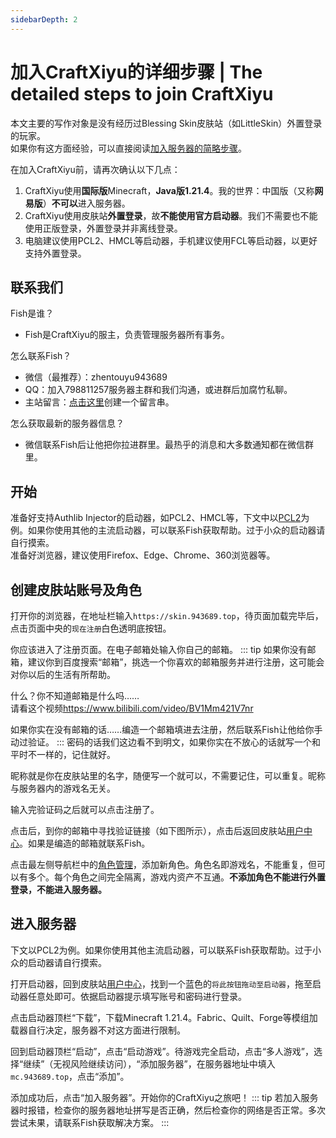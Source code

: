```yaml
---
sidebarDepth: 2
---
```

# 加入CraftXiyu的详细步骤 | The detailed steps to join CraftXiyu
本文主要的写作对象是没有经历过Blessing Skin皮肤站（如LittleSkin）外置登录的玩家。  
如果你有这方面经验，可以直接阅读[加入服务器的简略步骤](./join.html)。

在加入CraftXiyu前，请再次确认以下几点：
1. CraftXiyu使用**国际版**Minecraft，**Java版1.21.4**。我的世界：中国版（又称**网易版**）**不可以**进入服务器。
2. CraftXiyu使用皮肤站**外置登录**，故**不能使用官方启动器**。我们不需要也不能使用正版登录，外置登录并非离线登录。
3. 电脑建议使用PCL2、HMCL等启动器，手机建议使用FCL等启动器，以更好支持外置登录。

## 联系我们
Fish是谁？
- Fish是CraftXiyu的服主，负责管理服务器所有事务。

怎么联系Fish？
- 微信（最推荐）：zhentouyu943689
- QQ：加入798811257服务器主群和我们沟通，或进群后加腐竹私聊。
- 主站留言：[点击这里](https://xiyu.943689.top/issue/mc)创建一个留言串。

怎么获取最新的服务器信息？
- 微信联系Fish后让他把你拉进群里。最热乎的消息和大多数通知都在微信群里。

## 开始
准备好支持Authlib Injector的启动器，如PCL2、HMCL等，下文中以[PCL2](https://afdian.com/p/0164034c016c11ebafcb52540025c377)为例。如果你使用其他的主流启动器，可以联系Fish获取帮助。过于小众的启动器请自行摸索。  
准备好浏览器，建议使用Firefox、Edge、Chrome、360浏览器等。

## 创建皮肤站账号及角色
打开你的浏览器，在地址栏输入`https://skin.943689.top`，待页面加载完毕后，点击页面中央的`现在注册`白色透明底按钮。

你应该进入了注册页面。在电子邮箱处输入你自己的邮箱。
::: tip
如果你没有邮箱，建议你到百度搜索“邮箱”，挑选一个你喜欢的邮箱服务并进行注册，这可能会对你以后的生活有所帮助。

什么？你不知道邮箱是什么吗……  
请看这个视频<https://www.bilibili.com/video/BV1Mm421V7nr>

如果你实在没有邮箱的话……编造一个邮箱填进去注册，然后联系Fish让他给你手动过验证。
:::
密码的话我们这边看不到明文，如果你实在不放心的话就写一个和平时不一样的，记住就好。

昵称就是你在皮肤站里的名字，随便写一个就可以，不需要记住，可以重复。昵称与服务器内的游戏名无关。

输入完验证码之后就可以点击注册了。

点击后，到你的邮箱中寻找验证链接（如下图所示），点击后返回皮肤站[用户中心](https://skin.943689.top/user)。如果是编造的邮箱就联系Fish。

点击最左侧导航栏中的[角色管理](https://skin.943689.top/user/player)，添加新角色。角色名即游戏名，不能重复，但可以有多个。每个角色之间完全隔离，游戏内资产不互通。**不添加角色不能进行外置登录，不能进入服务器。**

## 进入服务器
下文以PCL2为例。如果你使用其他主流启动器，可以联系Fish获取帮助。过于小众的启动器请自行摸索。

打开启动器，回到皮肤站[用户中心](https://skin.943689.top/user)，找到一个蓝色的`将此按钮拖动至启动器`，拖至启动器任意处即可。依据启动器提示填写账号和密码进行登录。

点击启动器顶栏“下载”，下载Minecraft 1.21.4。Fabric、Quilt、Forge等模组加载器自行决定，服务器不对这方面进行限制。

回到启动器顶栏“启动”，点击“启动游戏”。待游戏完全启动，点击“多人游戏”，选择“继续”（无视风险继续访问），“添加服务器”，在服务器地址中填入`mc.943689.top`，点击“添加”。

添加成功后，点击“加入服务器”。开始你的CraftXiyu之旅吧！
::: tip
若加入服务器时报错，检查你的服务器地址拼写是否正确，然后检查你的网络是否正常。多次尝试未果，请联系Fish获取解决方案。
:::